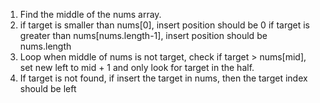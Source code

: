 1.  Find the middle of the nums array.
2.  if target is smaller than nums[0], insert position should be 0
    if target is greater than nums[nums.length-1], insert position should be nums.length
3.  Loop when middle of nums is not target, check if target > nums[mid], set new left to mid + 1 and only look for target in the half.
4.  If target is not found, if insert the target in nums, then the target index should be left
